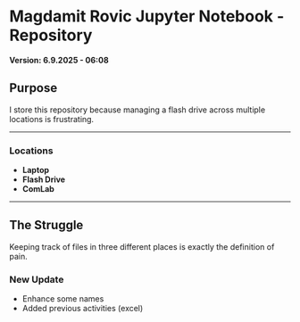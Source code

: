 # Magdamit Rovic Jupyter Notebook - Repository
**Version: 6.9.2025 - 06:08**

## Purpose
I store this repository because managing a flash drive across multiple locations is frustrating.

---

### Locations
- **Laptop**
- **Flash Drive**
- **ComLab**

---

## The Struggle
Keeping track of files in three different places is exactly the definition of pain.

### New Update
- Enhance some names
- Added previous activities (excel)